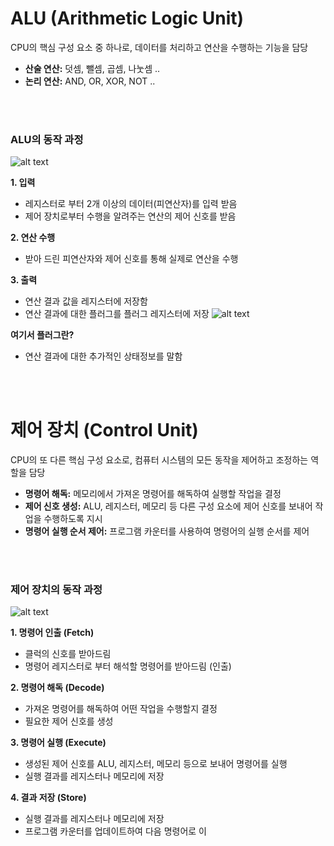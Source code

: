 # ALU (Arithmetic Logic Unit)

CPU의 핵심 구성 요소 중 하나로, 데이터를 처리하고 연산을 수행하는 기능을 담당
* **산술 연산:**  덧셈, 뺄셈, 곱셈, 나눗셈 ..
* **논리 연산:** AND, OR, XOR, NOT ..

<br></br>

### ALU의 동작 과정
![alt text](../설명사진/ALU동작과정.png)

**1. 입력**

* 레지스터로 부터 2개 이상의 데이터(피연산자)를 입력 받음
* 제어 장치로부터 수행을 알려주는 연산의 제어 신호를 받음

**2. 연산 수행**

* 받아 드린 피연산자와 제어 신호를 통해 실제로 연산을 수행

**3. 출력**

* 연산 결과 값을 레지스터에 저장함
* 연산 결과에 대한 플러그를 플러그 레지스터에 저장
![alt text](<../설명사진/플러그 레지스터.png>)

**여기서 플러그란?**
* 연산 결과에 대한 추가적인 상태정보를 말함

<br></br>

# 제어 장치 (Control Unit)

CPU의 또 다른 핵심 구성 요소로, 컴퓨터 시스템의 모든 동작을 제어하고 조정하는 역할을 담당
* **명령어 해독:** 메모리에서 가져온 명령어를 해독하여 실행할 작업을 결정
* **제어 신호 생성:** ALU, 레지스터, 메모리 등 다른 구성 요소에 제어 신호를 보내어 작업을 수행하도록 지시
* **명령어 실행 순서 제어:** 프로그램 카운터를 사용하여 명령어의 실행 순서를 제어

<br></br>

### 제어 장치의 동작 과정
![alt text](<../설명사진/제어장치의 동작과정.png>)

**1. 명령어 인출 (Fetch)**
* 클럭의 신호를 받아드림
* 명령어 레지스터로 부터 해석할 명령어를 받아드림 (인출)

**2. 명령어 해독 (Decode)**

* 가져온 명령어를 해독하여 어떤 작업을 수행할지 결정
* 필요한 제어 신호를 생성

**3. 명령어 실행 (Execute)**

* 생성된 제어 신호를 ALU, 레지스터, 메모리 등으로 보내어 명령어를 실행
* 실행 결과를 레지스터나 메모리에 저장

**4. 결과 저장 (Store)**

* 실행 결과를 레지스터나 메모리에 저장
* 프로그램 카운터를 업데이트하여 다음 명령어로 이